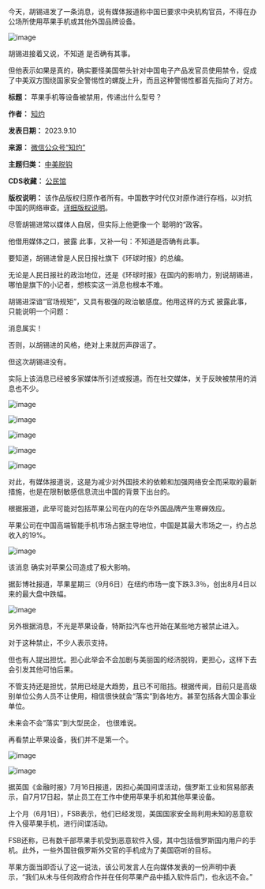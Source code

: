 今天，胡锡进发了一条消息，说有媒体报道称中国已要求中央机构官员，不得在办公场所使用苹果手机或其他外国品牌设备。


![image](https://chinadigitaltimes.net/chinese/files/2023/09/post-700106-64fecec132a1d.)


胡锡进接着又说，不知道 是否确有其事。


但他表示如果是真的，确实要怪美国带头针对中国电子产品发官员使用禁令，促成了中美双方围绕国家安全警惕性的螺旋上升，而且这种警惕性都首先指向了对方。




**标题：** 苹果手机等设备被禁用，传递出什么型号？  

**作者：** [知灼](https://chinadigitaltimes.net/space/知灼)  

**发表日期：** 2023.9.10  

**来源：** [微信公众号“知灼”](https://mp.weixin.qq.com/s/eJRzI_ABPu7fmdSg7ZlS2w)  

**主题归类：** [中美脱钩](https://chinadigitaltimes.net/space/中美脱钩)  

**CDS收藏：** [公民馆](https://chinadigitaltimes.net/space/%E5%85%AC%E6%B0%91%E9%A6%86)  

**版权说明：** 该作品版权归原作者所有。中国数字时代仅对原作进行存档，以对抗中国的网络审查。[详细版权说明](https://chinadigitaltimes.net/chinese/copyright)。


尽管胡锡进常以媒体人自居，但实际上他更像一个 聪明的“政客。


他借用媒体之口，披露 此事，又补一句：不知道是否确有此事。


要知道，胡锡进曾是人民日报社旗下《环球时报》的总编。


无论是人民日报社的政治地位，还是《环球时报》在国内的影响力，别说胡锡进，哪怕是旗下的小记者，想核实这一消息也根本不难。


胡锡进深谙“官场规矩”，又具有极强的政治敏感度。他用这样的方式 披露此事，只能说明一个问题：


消息属实！


否则，以胡锡进的风格，绝对上来就厉声辟谣了。


但这次胡锡进没有。


实际上该消息已经被多家媒体所引述或报道。而在社交媒体，关于反映被禁用的消息也不少。


![image](https://chinadigitaltimes.net/chinese/files/2023/09/post-700106-64fecec13b3af.)


![image](https://chinadigitaltimes.net/chinese/files/2023/09/post-700106-64fecec142827.)


![image](https://chinadigitaltimes.net/chinese/files/2023/09/post-700106-64fecec14d941.)


![image](https://chinadigitaltimes.net/chinese/files/2023/09/post-700106-64fecec1567bf.)


![image](https://chinadigitaltimes.net/chinese/files/2023/09/post-700106-64fecec15f5be.)


对此，有媒体报道说，这是为减少对外国技术的依赖和加强网络安全而采取的最新措施，也是在限制敏感信息流出中国的背景下出台的。


根据报道，此举可能对包括苹果公司在内的在华外国品牌产生寒蝉效应。


苹果公司在中国高端智能手机市场占据主导地位，中国是其最大市场之一，约占总收入的19%。


![image](https://chinadigitaltimes.net/chinese/files/2023/09/post-700106-64fecec1696ab.)


该消息 确实对苹果公司造成了极大影响。


据彭博社报道，苹果星期三（9月6日）在纽约市场一度下跌3.3％，创出8月4日以来的最大盘中跌幅。


![image](https://chinadigitaltimes.net/chinese/files/2023/09/post-700106-64fecec172432.)


另外根据消息，不光是苹果设备，特斯拉汽车也开始在某些地方被禁止进入。


对于这种禁止，不少人表示支持。


但也有人提出担忧。担心此举会不会加剧与美丽国的经济脱钩，更担心，这样下去会引发其他可怕后果。


不管支持还是担忧，禁用已经是大趋势，且已不可阻挡。根据传闻，目前只是高级别单位公务人员不让使用，相信很快就会“落实”到各地方。甚至包括各大国企事业单位。


未来会不会“落实”到大型民企， 也很难说。


再看禁止苹果设备，我们并不是第一个。


![image](https://chinadigitaltimes.net/chinese/files/2023/09/post-700106-64fecec17c5d6.)


![image](https://chinadigitaltimes.net/chinese/files/2023/09/post-700106-64fecec186584.)


据英国《金融时报》7月16日报道，因担心美国间谍活动，俄罗斯工业和贸易部表示，自7月17日起，禁止员工在工作中使用苹果手机和其他苹果设备。


上个月（6月1日），FSB表示，他们已经发现，美国国家安全局利用未知的恶意软件入侵苹果手机，进行间谍活动。


FSB还称，已有数千部苹果手机受到恶意软件入侵，其中包括俄罗斯国内用户的手机。此外，一些外国驻俄罗斯外交官的手机成为了美国窃听的目标。


苹果方面当即否认了这一说法，该公司发言人在向媒体发表的一份声明中表示，“我们从未与任何政府合作并在任何苹果产品中插入软件后门，也永远不会。”

